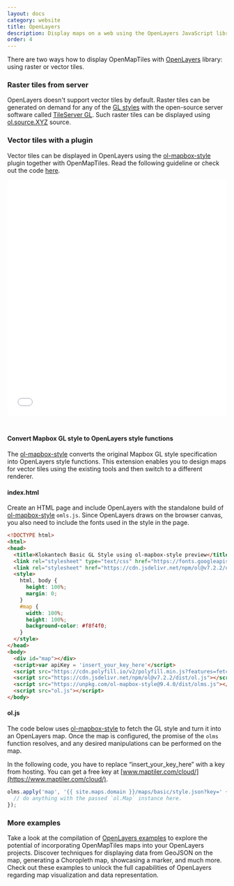 ```yaml
---
layout: docs
category: website
title: OpenLayers
description: Display maps on a web using the OpenLayers JavaScript library.
order: 4
---
```


There are two ways how to display OpenMapTiles with [OpenLayers](http://openlayers.org/) library: using raster or vector tiles.

### Raster tiles from server

OpenLayers doesn't support vector tiles by default. Raster tiles can be generated on demand for any of the [GL styles](/styles/) with the open-source server software called [TileServer GL](/docs/host/tileserver-gl/). Such raster tiles can be displayed using [ol.source.XYZ](http://openlayers.org/en/latest/examples/xyz.html) source.


### Vector tiles with a plugin

Vector tiles can be displayed in OpenLayers using the [ol-mapbox-style](https://github.com/boundlessgeo/ol-mapbox-style) plugin together with OpenMapTiles. Read the following guideline or check out the code [here](https://github.com/openmaptiles/www.openmaptiles.org/tree/master/maps).

<iframe src="/maps/ol.html" frameborder="0" scrolling="0" width="100%" height="540px" style="margin-bottom:25px;"></iframe>

#### Convert Mapbox GL style to OpenLayers style functions

The [ol-mapbox-style](https://github.com/boundlessgeo/ol-mapbox-style) converts the original Mapbox GL style specification into OpenLayers style functions. This extension enables you to design maps for vector tiles using the existing tools and then switch to a different renderer.

#### index.html

Create an HTML page and include OpenLayers with the standalone build of [ol-mapbox-style](https://github.com/boundlessgeo/ol-mapbox-style) `omls.js`. Since OpenLayers draws on the browser canvas, you also need to include the fonts used in the style in the page.

```html
<!DOCTYPE html>
<html>
<head>
  <title>Klokantech Basic GL Style using ol-mapbox-style preview</title>
  <link rel="stylesheet" type="text/css" href="https://fonts.googleapis.com/css?family=Open+Sans" />
  <link rel="stylesheet" href="https://cdn.jsdelivr.net/npm/ol@v7.2.2/ol.css">
  <style>
    html, body {
      height: 100%;
      margin: 0;
    }
    #map {
      width: 100%;
      height: 100%;
      background-color: #f8f4f0;
    }
  </style>
</head>
<body>
  <div id="map"></div>
  <script>var apiKey = 'insert_your_key_here'</script>
  <script src="https://cdn.polyfill.io/v2/polyfill.min.js?features=fetch,Promise"></script>
  <script src="https://cdn.jsdelivr.net/npm/ol@v7.2.2/dist/ol.js"></script>
  <script src="https://unpkg.com/ol-mapbox-style@9.4.0/dist/olms.js"></script>
  <script src="ol.js"></script>
</body>
```

#### ol.js

The code below uses [ol-mapbox-style](https://npmjs.com/package/ol-mapbox-style) to fetch the GL style and turn it into an OpenLayers map. Once the map is configured, the promise of the `olms` function resolves, and any desired manipulations can be performed on the map.

In the following code, you have to replace “insert_your_key_here” with a key from hosting. You can get a free key at [www.maptiler.com/cloud/](https://www.maptiler.com/cloud/).

```javascript
olms.apply('map', '{{ site.maps.domain }}/maps/basic/style.json?key=' + apiKey).then(function(map) {
  // do anything with the passed `ol.Map` instance here.
});
```

### More examples

Take a look at the compilation of [OpenLayers examples](https://docs.maptiler.com/openlayers/examples/) to explore the potential of incorporating OpenMapTiles maps into your OpenLayers projects. Discover techniques for displaying data from GeoJSON on the map, generating a Choropleth map, showcasing a marker, and much more. Check out these examples to unlock the full capabilities of OpenLayers regarding map visualization and data representation.
